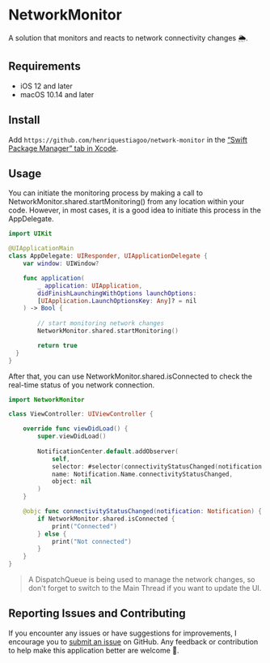 # NetworkMonitor

A solution that monitors and reacts to network connectivity changes 🌦️.

## Requirements

- iOS 12 and later
- macOS 10.14 and later

## Install

Add `https://github.com/henriquestiagoo/network-monitor` in the [“Swift Package Manager” tab in Xcode](https://developer.apple.com/documentation/xcode/adding_package_dependencies_to_your_app).

## Usage

You can initiate the monitoring process by making a call to NetworkMonitor.shared.startMonitoring() from any location within your code. However, in most cases, it is a good idea to initiate this process in the AppDelegate.

```swift
import UIKit

@UIApplicationMain
class AppDelegate: UIResponder, UIApplicationDelegate {
    var window: UIWindow?

    func application(
        _ application: UIApplication,
        didFinishLaunchingWithOptions launchOptions:
        [UIApplication.LaunchOptionsKey: Any]? = nil
    ) -> Bool {
    
        // start monitoring network changes
        NetworkMonitor.shared.startMonitoring()

        return true
  }
}
```

After that, you can use NetworkMonitor.shared.isConnected to check the real-time status of you network connection.

```swift
import NetworkMonitor

class ViewController: UIViewController {

    override func viewDidLoad() {
        super.viewDidLoad()
        
        NotificationCenter.default.addObserver(
            self, 
            selector: #selector(connectivityStatusChanged(notification:)), 
            name: Notification.Name.connectivityStatusChanged, 
            object: nil
        )
    }

    @objc func connectivityStatusChanged(notification: Notification) {
        if NetworkMonitor.shared.isConnected {
            print("Connected")
        } else {
            print("Not connected")
        }
    }
}
```

> A DispatchQueue is being used to manage the network changes, so don't forget to switch to the Main Thread if you want to update the UI. 

## Reporting Issues and Contributing

If you encounter any issues or have suggestions for improvements, I encourage you to [submit an issue](https://github.com/henriquestiagoo/network-monitor/issues/new) on GitHub. Any feedback or contribution to help make this application better are welcome 🙂.